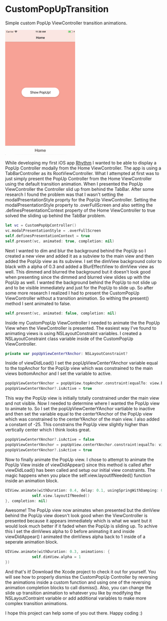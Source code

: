 # CustomPopUpTransition
Simple custom PopUp ViewController transition animations.

<img src="readme_assets/popup_demo.gif" width="225">

While developing my first iOS app [Rhythm](https://itunes.apple.com/us/app/rhythm-daily-fasting-tracker/id1377199450?) I wanted to be able to display a PopUp Controller modally from the Home ViewController. The app is using a TabBarController as its RootViewController. What I attempted at first was to just simply present the PopUp Controller from the Home ViewController using the default transition animation. When I presented the PopUp ViewController the Controller slid up from behind the TabBar. After some research I found the problem was that I wasn't setting the modalPresentationStyle proprty for the PopUp ViewController. Setting the modalPresentationStyle property to .overFullScreen and also setting the .definesPresentationContext property of the Home ViewController to true solved the sliding up behind the TabBar problem.

```swift
let vc = CustomPopUpController()
vc.modalPresentationStyle = .overFullScreen
self.definesPresentationContext = true
self.present(vc, animated: true, completion: nil)
```

Next I wanted to dim and blur the background behind the PopUp so I created a new view and added it as a subview to the main view and then added the PopUp view as its subview. I set the dimView background color to black with a alpha of 0.3 and added a BlurEffectView to dimView view as well. This dimmed and blurred the background but it doesn't look good when presenting since the dimmed and blurred view slides up with the PopUp as well. I wanted the background behind the PopUp to not slide up and to be visible immediately and just for the PopUp to slide up. So after some more research I realized I had to present the CustomPopUp ViewController without a transition animation. So withing the present() method I sent animated to false.

```swift
self.present(vc, animated: false, completion: nil)
```

Inside my CustomPopUp ViewController I needed to animate the the PopUp View when the ViewController is presented. The easiest way I've found to animating views is using NSLayoutConstraint variables. I created a NSLayoutConstraint class variable inside of the CustomPopUp ViewController. 

```swift
private var popUpViewCenterYAnchor: NSLayoutConstraint?
```
Inside of viewDidLoad() I set the popUpViewCenterYAnchor variable equal to the topAnchor for the PopUp view which was constrained to the main views bottomAnchor and I set the variable to active.

```swift
popUpViewCenterYAnchor = popUpView.topAnchor.constraint(equalTo: view.bottomAnchor)
popUpViewCenterYAnchor?.isActive = true
```
This way the PopUp view is initially totally constrained under the main view and not visible. Now I needed to determine where I wanted the PopUp view to animate to. So I set the popUpViewCenterYAnchor vartiable to inactive and then set the variable equal to the centerYAnchor of the PopUp view which was constrained to the centerYAnchor of the main view. I also added a constant of -25. This constrains the PopUp view slightly higher than vertically center which I think looks great.

```swift
popUpViewCenterYAnchor?.isActive = false
popUpViewCenterYAnchor = popUpView.centerYAnchor.constraint(equalTo: view.centerYAnchor, constant: -25)
popUpViewCenterYAnchor?.isActive = true
```

Now to finally animate the PopUp view. I chose to attempt to animate the PopUp View inside of viewDidAppear() since this method is called after viewDidLoad() has been called and setup our initial view constraints. The magic happens when you place the self.view.layoutIfNeeded() function inside an animation block.

```swift
UIView.animate(withDuration: 0.4, delay: 0.1, usingSpringWithDamping: 0.8, initialSpringVelocity: 0.1, options: .curveEaseOut, animations: {
            self.view.layoutIfNeeded()          
}, completion: nil)
```
Awesome! The PopUp view now animates when presented but the dimView behind the PopUp view doesn't look good when the ViewController is presented because it appears immediately which is what we want but it would look much better if it faded when the PopUp is sliding up. To achive this I set the dimViews alpha to 0 before animating it and inside viewDidAppear() I animated the dimViews alpha back to 1 inside of a seperate animation block.

```swift
UIView.animate(withDuration: 0.3, animations: {
            self.dimView.alpha = 1
})
```

And that's it! Download the Xcode project to check it out for yourself. You will see how to properly dismiss the CustomPopUp Controller by reversing the animations inside a custom function and using one of the reversing animation completion blocks to call dismiss(). Also, you can change the slide up transition animation to whatever you like by modifying the NSLayoutContraint variable or add additional variables to make more complex transition animations.

I hope this project can help some of you out there. Happy coding :)

